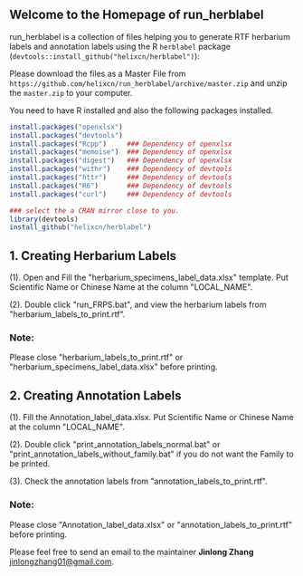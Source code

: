 ## Welcome to the Homepage of run_herblabel

run_herblabel is a collection of files helping you to generate RTF herbarium labels and annotation labels using the R `herblabel` package (`devtools::install_github("helixcn/herblabel")`): 

Please download the files as a Master File from `https://github.com/helixcn/run_herblabel/archive/master.zip`
and unzip the `master.zip` to your computer. 

You need to have R installed and also the following packages installed. 

```R
install.packages("openxlsx")
install.packages("devtools")
install.packages("Rcpp")     ### Dependency of openxlsx
install.packages("memoise")  ### Dependency of openxlsx 
install.packages("digest")   ### Dependency of openxlsx
install.packages("withr")    ### Dependency of devtools
install.packages("httr")     ### Dependency of devtools
install.packages("R6")       ### Dependency of devtools
install.packages("curl")     ### Dependency of devtools

### select the a CRAN mirror close to you. 
library(devtools)
install_github("helixcn/herblabel")
```
## 1. Creating Herbarium Labels

(1). Open and Fill the "herbarium_specimens_label_data.xlsx" template. Put Scientific Name or Chinese Name at the column "LOCAL_NAME".

(2). Double click "run_FRPS.bat", and view the herbarium labels from "herbarium_labels_to_print.rtf".

### Note: 
Please close "herbarium_labels_to_print.rtf" or "herbarium_specimens_label_data.xlsx" before printing. 

## 2. Creating Annotation Labels

(1). Fill the Annotation_label_data.xlsx. Put Scientific Name or Chinese Name at the column "LOCAL_NAME".

(2). Double click "print_annotation_labels_normal.bat" or "print_annotation_labels_without_family.bat" if you do not want the Family to be printed. 

(3). Check the annotation labels from "annotation_labels_to_print.rtf".

### Note: 
Please close "Annotation_label_data.xlsx" or "annotation_labels_to_print.rtf" before printing. 

Please feel free to send an email to the maintainer **Jinlong Zhang** <jinlongzhang01@gmail.com>.
